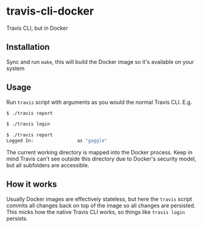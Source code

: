 # travis-cli-docker
Travis CLI, but in Docker

## Installation

Sync and run `make`, this will build the Docker image so it's available on your system

## Usage
Run `travis` script with arguments as you would the normal Travis CLI. E.g.

```bash
$ ./travis report

$ ./travis login

$ ./travis report
Logged In:                as "gaggle"
```

The current working directory is mapped into the Docker process.
Keep in mind Travis can't see outside this directory due to Docker's security model, 
but all subfolders are accessible.

## How it works
Usually Docker images are effectively stateless,
but here the `travis` script commits all changes back on top of the image
so all changes are persisted. This micks how the native Travis CLI works, 
so things like `travis login` persists.
